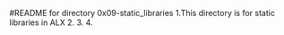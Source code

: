 #README for directory 0x09-static_libraries
1.This directory is for static libraries in ALX
2.
3.
4.
